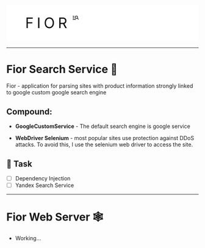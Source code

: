﻿![alt text](github/fior_banner.png)

---

# Fior Search Service 💨

Fior - application for parsing sites with product information strongly linked to google custom google search engine

## Compound:

- **GoogleCustomService** - The default search engine is google service

- **WebDriver Selenium** - most popular sites use protection against DDoS attacks. To avoid this, I use the selenium web driver to access the site.

## 🥸 Task

- [ ] Dependency Injection
- [ ] Yandex Search Service

---

# Fior Web Server 🕸️

 * Working...
